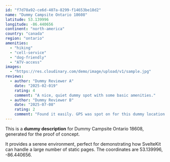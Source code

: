 ```yaml
---
id: "f7d78a92-ce6d-407a-8299-f14653be18d2"
name: "Dummy Campsite Ontario 18608"
latitude: 53.139996
longitude: -86.440656
continent: "north-america"
country: "canada"
region: "ontario"
amenities:
  - "hiking"
  - "cell-service"
  - "dog-friendly"
  - "ATV-access"
images:
  - "https://res.cloudinary.com/demo/image/upload/v1/sample.jpg"
reviews:
  - author: "Dummy Reviewer A"
    date: "2025-02-019"
    rating: 4
    comment: "A nice, quiet dummy spot with some basic amenities."
  - author: "Dummy Reviewer B"
    date: "2025-07-08"
    rating: 2
    comment: "Found it easily. GPS was spot on for this dummy location."
---
```


This is a **dummy description** for Dummy Campsite Ontario 18608, generated for the proof of concept.

It provides a serene environment, perfect for demonstrating how SvelteKit can handle a large number of static pages. The coordinates are 53.139996, -86.440656.
